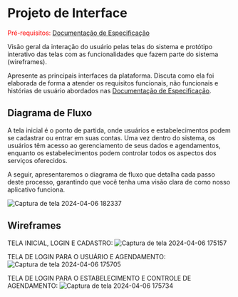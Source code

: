 
# Projeto de Interface

<span style="color:red">Pré-requisitos: <a href="2-Especificação do Projeto.md"> Documentação de Especificação</a></span>

Visão geral da interação do usuário pelas telas do sistema e protótipo interativo das telas com as funcionalidades que fazem parte do sistema (wireframes).

 Apresente as principais interfaces da plataforma. Discuta como ela foi elaborada de forma a atender os requisitos funcionais, não funcionais e histórias de usuário abordados nas <a href="2-Especificação do Projeto.md"> Documentação de Especificação</a>.

## Diagrama de Fluxo

A tela inicial é o ponto de partida, onde usuários e estabelecimentos podem se cadastrar ou entrar em suas contas. Uma vez dentro do sistema, os usuários têm acesso ao gerenciamento de seus dados e agendamentos, enquanto os estabelecimentos podem controlar todos os aspectos dos serviços oferecidos.

A seguir, apresentaremos o diagrama de fluxo que detalha cada passo deste processo, garantindo que você tenha uma visão clara de como nosso aplicativo funciona.

![Captura de tela 2024-04-06 182337](https://github.com/ICEI-PUC-Minas-PMV-ADS/pmv-ads-2024-1-e3-proj-mov-t7-glambook/assets/128649539/0e4bdf66-8b52-4cba-a902-8880c1ab37cd)


## Wireframes
TELA INICIAL, LOGIN E CADASTRO: 
![Captura de tela 2024-04-06 175157](https://github.com/ICEI-PUC-Minas-PMV-ADS/pmv-ads-2024-1-e3-proj-mov-t7-glambook/assets/128649539/4508f221-6ed1-4aea-b856-d85385ca5980)


TELA DE LOGIN PARA O USUÁRIO E AGENDAMENTO:
![Captura de tela 2024-04-06 175705](https://github.com/ICEI-PUC-Minas-PMV-ADS/pmv-ads-2024-1-e3-proj-mov-t7-glambook/assets/128649539/01b58c85-1a12-4904-a808-3f7867cd2799)


TELA DE LOGIN PARA O ESTABELECIMENTO E CONTROLE DE AGENDAMENTO:
![Captura de tela 2024-04-06 175734](https://github.com/ICEI-PUC-Minas-PMV-ADS/pmv-ads-2024-1-e3-proj-mov-t7-glambook/assets/128649539/8147884a-c62e-4f0f-992c-0227c53bc2db)



 

